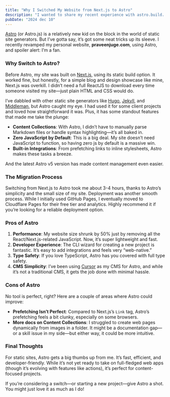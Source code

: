 ```yaml
---
title: "Why I Switched My Website from Next.js to Astro"
description: "I wanted to share my recent experience with astro.build. If you’re into static site generators—or even if you're just curious about how to build simple, fast websites—this one’s for you."
pubDate: "2024 dec 10"
---
```


[Astro](https://astro.build/) (or Astro.js) is a relatively new kid on the block in the world of static site generators. But I’ve gotta say, it’s got some neat tricks up its sleeve. I recently revamped my personal website, **praveenjuge.com**, using Astro, and spoiler alert: I’m a fan.

### Why Switch to Astro?

Before Astro, my site was built on [Next.js](https://nextjs.org/), using its static build option. It worked fine, but honestly, for a simple blog and design showcase like mine, Next.js was overkill. I didn’t need a full ReactJS to download every time someone visited my site—just plain HTML and CSS would do.

I’ve dabbled with other static site generators like [Hugo](https://gohugo.io/), [Jekyll](https://jekyllrb.com/), and [Middleman](https://middlemanapp.com/), but Astro caught my eye. I had used it for some client projects and loved how straightforward it was. Plus, it has some standout features that made me take the plunge:

- **Content Collections**: With Astro, I didn’t have to manually parse Markdown files or handle syntax highlighting—it’s all baked in.
- **Zero JavaScript by Default**: This is a big deal. My site doesn’t need JavaScript to function, so having zero js by default is a massive win.
- **Built-in Integrations**: From prefetching links to inline stylesheets, Astro makes these tasks a breeze.

And the latest Astro v5 version has made content management even easier.

### The Migration Process

Switching from Next.js to Astro took me about 3-4 hours, thanks to Astro’s simplicity and the small size of my site. Deployment was another smooth process. While I initially used GitHub Pages, I eventually moved to Cloudflare Pages for their free tier and analytics. Highly recommend it if you’re looking for a reliable deployment option.

### Pros of Astro

1. **Performance**: My website size shrunk by 50% just by removing all the React/Next.js-related JavaScript. Now, it’s super lightweight and fast.
2. **Developer Experience**: The CLI wizard for creating a new project is fantastic. It’s easy to add integrations and feels very “web-native.”
3. **Type Safety**: If you love TypeScript, Astro has you covered with full type safety.
4. **CMS Simplicity**: I’ve been using [Cursor](https://cursor.com/) as my CMS for Astro, and while it’s not a traditional CMS, it gets the job done with minimal hassle.

### Cons of Astro

No tool is perfect, right? Here are a couple of areas where Astro could improve:

- **Prefetching Isn’t Perfect**: Compared to Next.js’s `Link` tag, Astro’s prefetching feels a bit clunky, especially on some browsers.
- **More docs on Content Collections**: I struggled to create web pages dynamically from images in a folder. It might be a documentation gap—or a skill issue in my side—but either way, it could be more intuitive.

### Final Thoughts

For static sites, Astro gets a big thumbs up from me. It’s fast, efficient, and developer-friendly. While it’s not yet ready to take on full-fledged web apps (though it’s evolving with features like actions), it’s perfect for content-focused projects.

If you’re considering a switch—or starting a new project—give Astro a shot. You might just love it as much as I do!
